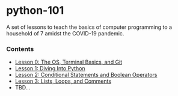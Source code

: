 # python-101

A set of lessons to teach the basics of computer programming to a household of 7 amidst the COVID-19 pandemic.

### Contents

* [Lesson 0: The OS, Terminal Basics, and Git](https://github.com/adrianosela/python-101/tree/master/lesson-0)
* [Lesson 1: Diving Into Python](https://github.com/adrianosela/python-101/tree/master/lesson-1)
* [Lesson 2: Conditional Statements and Boolean Operators](https://github.com/adrianosela/python-101/tree/master/lesson-2)
* [Lesson 3: Lists, Loops, and Comments](https://github.com/adrianosela/python-101/tree/master/lesson-3)
* TBD...
